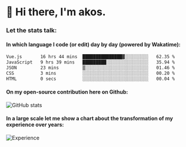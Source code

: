 # 👋 Hi there, I'm akos. 


### Let the stats talk:


#### In which language I code (or edit) day by day (powered by Wakatime): 

<!--START_SECTION:waka-->

```txt
Vue.js       16 hrs 44 mins  ███████████████▓░░░░░░░░░   62.35 %
JavaScript   9 hrs 39 mins   █████████░░░░░░░░░░░░░░░░   35.94 %
JSON         23 mins         ▒░░░░░░░░░░░░░░░░░░░░░░░░   01.46 %
CSS          3 mins          ░░░░░░░░░░░░░░░░░░░░░░░░░   00.20 %
HTML         0 secs          ░░░░░░░░░░░░░░░░░░░░░░░░░   00.04 %
```

<!--END_SECTION:waka-->

#### On my open-source contribution here on Github:
 
![GitHub stats](https://github-readme-stats.vercel.app/api?username=akosbalasko)

#### In a large scale let me show a chart about the transformation of my experience over years:   

![Experience](https://cr-skills-chart-widget.azurewebsites.net/api/api?username=akosbalasko)
